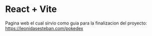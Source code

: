 # React + Vite

Pagina web el cual sirvio como guia para la finalizacion del proyecto: https://leonidasesteban.com/pokedex